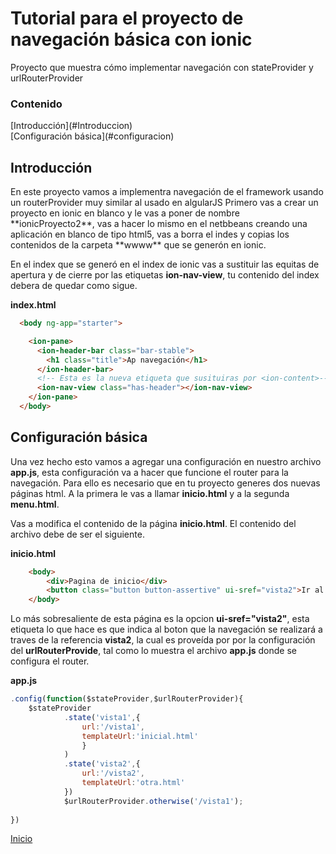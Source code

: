 # Tutorial para el proyecto de navegación básica con **ionic**

Proyecto  que muestra cómo implementar navegación con stateProvider y urlRouterProvider

<h3>Contenido</h3>
<div id="inicio"></div>
[Introducción](#Introduccion)<br>
[Configuración básica](#configuracion)<br>



<h2 id="introduccion">Introducción</h2>
En este proyecto vamos a implementra navegación de el framework usando un routerProvider muy similar al usado en algularJS
Primero vas a crear un proyecto en ionic en blanco y le vas a poner de nombre **ionicProyecto2**, vas a hacer lo mismo en el netbbeans creando una  aplicación en blanco de tipo html5, vas a borra el indes y copias los contenidos de la carpeta **wwww** que se generón en ionic.

En el index que se generó en el index de ionic vas a sustituir las equitas de apertura y de cierre **<ion-cotent>** por las etiquetas **ion-nav-view**, tu contenido del index debera de quedar como sigue.

**index.html**
```html
  <body ng-app="starter">

    <ion-pane>
      <ion-header-bar class="bar-stable">
        <h1 class="title">Ap navegación</h1>
      </ion-header-bar>
      <!-- Esta es la nueva etiqueta que susituiras por <ion-content>-->
      <ion-nav-view class="has-header"></ion-nav-view>
    </ion-pane>
  </body>
```

<h2 id="configuracion">Configuración básica</h2>


Una vez hecho esto vamos a agregar una configuración en nuestro archivo **app.js**, esta configuración va a hacer que funcione el router para la navegación. Para ello es necesario que en tu proyecto generes dos nuevas páginas html. A la primera le vas a llamar **inicio.html** y a la segunda **menu.html**.

Vas a modifica el contenido de la página **inicio.html**. El contenido del archivo  debe de ser el siguiente.

**inicio.html**
```html
    <body>
        <div>Pagina de inicio</div>
        <button class="button button-assertive" ui-sref="vista2">Ir al Menu</button>
    </body>
```

Lo más sobresaliente de esta página es la opcion **ui-sref="vista2"**, esta etiqueta lo que hace es que indica al boton que la navegación se realizará a traves de la referencia **vista2**, la cual es proveída por por la configuración del **urlRouterProvide**, tal como lo muestra el archivo **app.js** donde se configura el router.

**app.js**
```javascript
.config(function($stateProvider,$urlRouterProvider){
    $stateProvider
            .state('vista1',{
                url:'/vista1',
                templateUrl:'inicial.html'
                }
            )
            .state('vista2',{
                url:'/vista2',
                templateUrl:'otra.html'
            })
            $urlRouterProvider.otherwise('/vista1');
    
}) 
```
[Inicio](#inicio)
